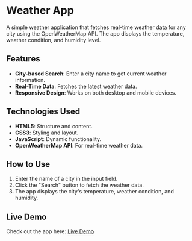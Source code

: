 # Weather App

A simple weather application that fetches real-time weather data for any city using the OpenWeatherMap API. The app displays the temperature, weather condition, and humidity level.

## Features
- **City-based Search**: Enter a city name to get current weather information.
- **Real-Time Data**: Fetches the latest weather data.
- **Responsive Design**: Works on both desktop and mobile devices.

## Technologies Used
- **HTML5**: Structure and content.
- **CSS3**: Styling and layout.
- **JavaScript**: Dynamic functionality.
- **OpenWeatherMap API**: For real-time weather data.

## How to Use
1. Enter the name of a city in the input field.
2. Click the "Search" button to fetch the weather data.
3. The app displays the city's temperature, weather condition, and humidity.

## Live Demo
Check out the app here: [Live Demo]((https://connectpalash92.github.io/weather-app/)) 
